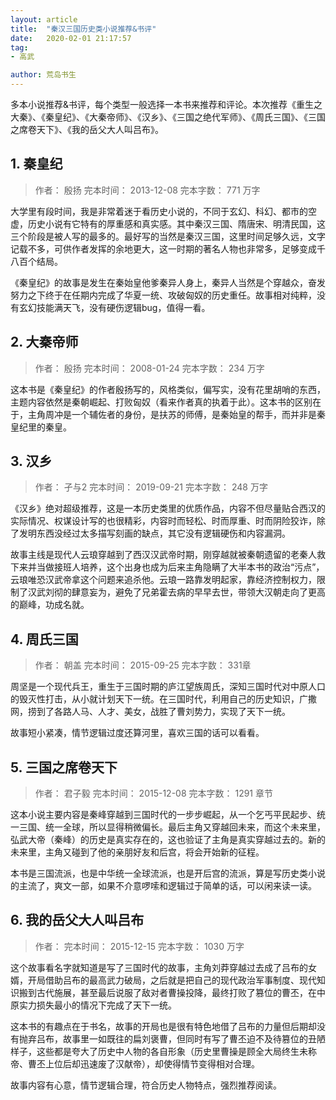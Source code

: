 ```yaml
---
layout: article
title:  "秦汉三国历史类小说推荐&书评"
date:   2020-02-01 21:17:57
tag:
- 高武

author: 荒岛书生
---
```


多本小说推荐&书评，每个类型一般选择一本书来推荐和评论。本次推荐《重生之大秦》、《秦皇纪》、《大秦帝师》、《汉乡》、《三国之绝代军师》、《周氏三国》、《三国之席卷天下》、《我的岳父大人叫吕布》。

<!---more--->


## 1. 秦皇纪
> 作者： 殷扬
> 完本时间： 2013-12-08
> 完本字数： 771 万字
 
大学里有段时间，我是非常着迷于看历史小说的，不同于玄幻、科幻、都市的空虚，历史小说有它特有的厚重感和真实感。其中秦汉三国、隋唐宋、明清民国，这三个阶段是被人写的最多的。最好写的当然是秦汉三国，这里时间足够久远，文字记载不多，可供作者发挥的余地更大，这一时期的著名人物也非常多，足够变成千八百个结局。

《秦皇纪》的故事是发生在秦始皇他爹秦异人身上，秦异人当然是个穿越众，奋发努力之下终于在任期内完成了华夏一统、攻破匈奴的历史重任。故事相对纯粹，没有玄幻技能满天飞，没有硬伤逻辑bug，值得一看。

## 2. 大秦帝师
> 作者： 殷扬
> 完本时间： 2008-01-24
> 完本字数： 234 万字

这本书是《秦皇纪》的作者殷扬写的，风格类似，偏写实，没有花里胡哨的东西，主题内容依然是秦朝崛起、打败匈奴（看来作者真的执着于此）。这本书的区别在于，主角周冲是一个辅佐者的身份，是扶苏的师傅，是秦始皇的帮手，而并非是秦皇纪里的秦皇。

## 3. 汉乡
> 作者： 孑与2
> 完本时间： 2019-09-21
> 完本字数： 248 万字

《汉乡》绝对超级推荐，这是一本历史类里的优质作品，内容不但尽量贴合西汉的实际情况、权谋设计写的也很精彩，内容时而轻松、时而厚重、时而阴险狡诈，除了发明东西没经过太多描写刻画的缺点，其它没有逻辑硬伤和内容漏洞。

故事主线是现代人云琅穿越到了西汉汉武帝时期，刚穿越就被秦朝遗留的老秦人救下来并当做接班人培养，这个出身也成为后来主角隐瞒了大半本书的政治“污点”，云琅唯恐汉武帝拿这个问题来追杀他。云琅一路靠发明起家，靠经济控制权力，限制了汉武刘彻的肆意妄为，避免了兄弟霍去病的早早去世，带领大汉朝走向了更高的巅峰，功成名就。


## 4. 周氏三国
> 作者： 朝盖
> 完本时间：  2015-09-25
> 完本字数： 331章

周坚是一个现代兵王，重生于三国时期的庐江望族周氏，深知三国时代对中原人口的毁灭性打击，从小就计划天下一统。在三国时代，利用自己的历史知识，广撒网，捞到了各路人马、人才、美女，战胜了曹刘势力，实现了天下一统。

故事短小紧凑，情节逻辑过度还算河里，喜欢三国的话可以看看。

## 5. 三国之席卷天下
> 作者： 君子毅
> 完本时间： 2015-12-08 
> 完本字数： 1291 章节

这本小说主要内容是秦峰穿越到三国时代的一步步崛起，从一个乞丐平民起步、统一三国、统一全球，所以显得稍微偏长。最后主角又穿越回未来，而这个未来里，弘武大帝（秦峰）的历史是真实存在的，这也验证了主角是真实穿越过去的。新的未来里，主角又碰到了他的亲朋好友和后宫，将会开始新的征程。

本书是三国流派，也是中华统一全球流派，也是开后宫的流派，算是写历史类小说的主流了，爽文一部，如果不介意啰嗦和逻辑过于简单的话，可以闲来读一读。

## 6. 我的岳父大人叫吕布
> 作者： 
> 完本时间： 2015-12-15
> 完本字数： 1030 万字

这个故事看名字就知道是写了三国时代的故事，主角刘莽穿越过去成了吕布的女婿，开局借助吕布的最高武力破局，之后就是把自己的现代政治军事制度、现代知识搬到古代施展，甚至最后说服了敌对者曹操投降，最终打败了篡位的曹丕，在中原实力损失最小的情况下完成了天下一统。

这本书的有趣点在于书名，故事的开局也是很有特色地借了吕布的力量但后期却没有抛弃吕布，故事里一如既往的扁刘褒曹，但同时有写了曹丕迫不及待篡位的丑陋样子，这些都是夸大了历史中人物的各自形象（历史里曹操是顾全大局终生未称帝、曹丕上位后却迅速废了汉献帝），却使得情节变得相对合理。

故事内容有心意，情节逻辑合理，符合历史人物特点，强烈推荐阅读。